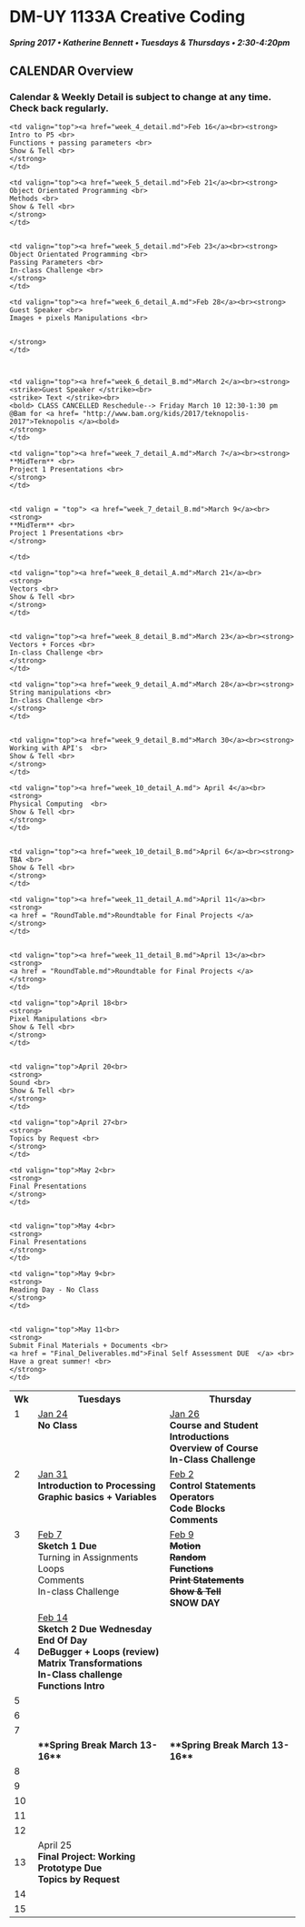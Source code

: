 # DM-UY 1133A Creative Coding
##### Spring 2017 • Katherine Bennett • Tuesdays & Thursdays • 2:30-4:20pm 

## CALENDAR Overview
### Calendar & Weekly Detail is subject to change at any time. Check back regularly.

<table>
<tr>
	<th width="4%">Wk</th> 
	<th width="48%">Tuesdays</th> 
	<th width="48%">Thursday</th> 
</tr>
<tr>
	<td valign="top">1</td>
	<td valign="top"><a href="week_1_detail.md">Jan 24</a><br><strong>No Class</strong></td>
	<td valign="top"><a href="week_1_detail.md">Jan 26</a><br><strong>Course and Student Introductions<br>Overview of Course<br>In-Class Challenge</strong></td>
</tr>
<tr>
	<td valign="top"> 2 </td>
	<td valign="top"><a href="week_2_detail.md">Jan 31</a><br><strong>Introduction to Processing <br>Graphic basics + Variables<br></strong></td>
    <td valign="top"><a href="week_2_detail.md">Feb 2</a><br><strong>Control Statements<br>Operators<br>Code Blocks<br>Comments<br></strong></td>
</tr>
<tr>
	<td valign="top"> 3 </td>
	<td valign="top"><a href="week_3_detail.md">Feb 7</a><br><strong>Sketch 1 Due<br></strong>
	Turning in Assignments<br>
	Loops<br>
	Comments<br>
	In-class Challenge<br></strong></td>
	<td valign="top"><a href="week_3_detail.md">Feb 9</a><br><strong><strike>Motion<br>Random<br>Functions<br>Print Statements<br>
	Show & Tell<br></strike>SNOW DAY</strong>
	</td>
</tr>

<tr>
	<td>4</td>
	<td valign="top"><a href="week_4_detail.md">Feb 14</a><br><strong>Sketch 2 Due Wednesday End Of Day<br>DeBugger + Loops (review)<br>
	Matrix Transformations <br>In-Class challenge<br>
	Functions Intro <br></strong>
	</td>


	<td valign="top"><a href="week_4_detail.md">Feb 16</a><br><strong>
	Intro to P5 <br>
	Functions + passing parameters <br>
	Show & Tell <br>
	</strong>
	</td>
</tr>


<tr>
	<td> 5 </td>

	<td valign="top"><a href="week_5_detail.md">Feb 21</a><br><strong>
	Object Orientated Programming <br>
	Methods <br>
	Show & Tell <br>
	</strong>
	</td>

	
	<td valign="top"><a href="week_5_detail.md">Feb 23</a><br><strong>
	Object Orientated Programming <br>
	Passing Parameters <br>
	In-class Challenge <br>
	</strong>
	</td>
</tr>



<tr>
	<td> 6 </td>

	<td valign="top"><a href="week_6_detail_A.md">Feb 28</a><br><strong>
	Guest Speaker <br>
	Images + pixels Manipulations <br>
	
		
	</strong>
	</td>


	
	<td valign="top"><a href="week_6_detail_B.md">March 2</a><br><strong>
	<strike>Guest Speaker </strike><br>
	<strike> Text </strike><br>
	<bold> CLASS CANCELLED Reschedule--> Friday March 10 12:30-1:30 pm @Bam for <a href= "http://www.bam.org/kids/2017/teknopolis-2017">Teknopolis </a><bold>
	</strong>
	</td>
</tr>
		


<tr>
	<td> 7 </td>

	<td valign="top"><a href="week_7_detail_A.md">March 7</a><br><strong>
	**MidTerm** <br>
	Project 1 Presentations <br>
	</strong>
	</td>


	<td valign = "top"> <a href="week_7_detail_B.md">March 9</a><br><strong> 
	**MidTerm** <br>
	Project 1 Presentations <br>
	</strong>
		
	</td>
</tr>


<tr style = "width:100%">

  <td >   </td> 
  <td  >  <strong> **Spring Break March 13-16** </strong> </td> 
  <td >  <strong> **Spring Break March 13-16** </strong> </td> 

</tr>


<tr>
	<td> 8 </td>

	<td valign="top"><a href="week_8_detail_A.md">March 21</a><br>
	<strong>
	Vectors <br>
	Show & Tell <br>
	</strong>
	</td>


	<td valign="top"><a href="week_8_detail_B.md">March 23</a><br><strong>
	Vectors + Forces <br>
	In-class Challenge <br>
	</strong>
	</td>
</tr>


<tr>
	<td> 9 </td>

	<td valign="top"><a href="week_9_detail_A.md">March 28</a><br><strong>	
	String manipulations <br>
	In-class Challenge <br>
	</strong>
	</td>


	<td valign="top"><a href="week_9_detail_B.md">March 30</a><br><strong>
	Working with API's	<br>
	Show & Tell <br>
	</strong>
	</td>
</tr>



<tr>
	<td> 10 </td>

	<td valign="top"><a href="week_10_detail_A.md"> April 4</a><br> 
	<strong>
	Physical Computing	<br>
	Show & Tell <br>
	</strong>
	</td>


	<td valign="top"><a href="week_10_detail_B.md">April 6</a><br><strong>
	TBA <br>
	Show & Tell <br>	
	</strong>
	</td>	
</tr>



<tr>
	<td> 11 </td>

	<td valign="top"><a href="week_11_detail_A.md">April 11</a><br>
	<strong>
	<a href = "RoundTable.md">Roundtable for Final Projects	</a>
	</strong>	
	</td>


	<td valign="top"><a href="week_11_detail_B.md">April 13</a><br>
	<strong>
	<a href = "RoundTable.md">Roundtable for Final Projects	</a>
	</strong>
	</td>
</tr>


<tr>
	<td> 12 </td>

	<td valign="top">April 18<br>
	<strong>
	Pixel Manipulations <br>
	Show & Tell <br>	
	</strong>
	</td>


	<td valign="top">April 20<br>
	<strong>	
	Sound <br>
	Show & Tell <br>
	</strong>
	</td>
</tr>


<tr>	
	<td> 13 </td>
	<td valign="top">April 25<br>
	<strong>
	Final Project: Working Prototype Due <br> 
 	Topics by Request <br>
	</strong>	
	</td>


	<td valign="top">April 27<br>
	<strong>
	Topics by Request <br>
	</strong>
	</td>	
</tr>


<tr>	
	<td> 14 </td>
	
	<td valign="top">May 2<br>
	<strong>
	Final Presentations
	</strong>
	</td>


	<td valign="top">May 4<br>
	<strong>
	Final Presentations
	</strong>
	</td>
</tr>

<tr>
	<td> 15 </td>

	<td valign="top">May 9<br>
	<strong>
	Reading Day - No Class
	</strong>
	</td>


	<td valign="top">May 11<br>
	<strong>
	Submit Final Materials + Documents <br>
	<a href = "Final_Deliverables.md">Final Self Assessment DUE  </a> <br>
	Have a great summer! <br>
	</strong>
	</td>
	
</tr>

</table>